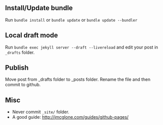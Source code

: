 ## Install/Update bundle
Run `bundle install` or `bundle update` or `bundle update --bundler`

## Local draft mode
Run `bundle exec jekyll server --draft --livereload` and edit your post in `_drafts` folder.

## Publish
Move post from _drafts folder to _posts folder. Rename the file and then commit to github.

## Misc
* Never commit `_site/` folder.
* A good guide: <http://jmcglone.com/guides/github-pages/>
